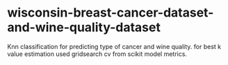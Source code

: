 # wisconsin-breast-cancer-dataset-and-wine-quality-dataset
Knn classification for predicting type of cancer and wine quality. for best k value estimation used gridsearch cv from scikit model metrics.
